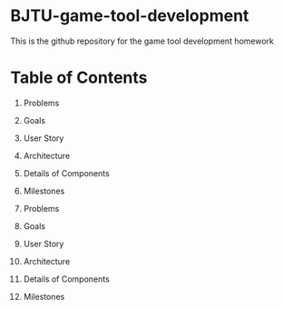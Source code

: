 # BJTU-game-tool-development
This is the github repository for the game tool development homework

# Table of Contents
1. Problems
2. Goals
3. User Story
4. Architecture
5. Details of Components
6. Milestones

1. Problems

2. Goals

3. User Story

4. Architecture

5. Details of Components

6. Milestones
